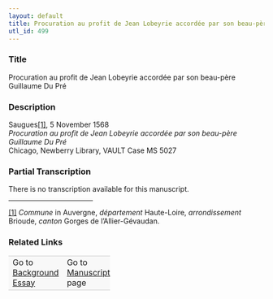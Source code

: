 ```yaml
---  
layout: default  
title: Procuration au profit de Jean Lobeyrie accordée par son beau-père Guillaume Du Pré  
utl_id: 499
---
```


### Title

Procuration au profit de Jean Lobeyrie accordée par son beau-père Guillaume Du Pré

### Description

<p>Saugues<a href="#_ftn1" name="_ftnref1" title="" id="_ftnref1">[1]</a>, 5 November 1568<br /><em>Procuration au profit de Jean Lobeyrie accordée par son beau-père Guillaume Du Pré</em><br />
Chicago, Newberry Library, VAULT Case MS 5027</p>



### Partial Transcription

<p>There is no transcription available for this manuscript.</p>
<div>
<hr align="left" size="1" width="33%" /><div id="ftn1"><a href="#_ftnref1" name="_ftn1" title="" id="_ftn1">[1]</a> <em>Commune</em> in Auvergne, <em>département</em> Haute-Loire, <em>arrondissement</em> Brioude, <em>canton</em> Gorges de l’Allier-Gévaudan.</div>
</div>



### Related Links

<table border="0.5" cellpadding="1" cellspacing="1" style="width: 200px; background-color:#F8F8F8;">
    <tbody style="border-color:#ccc">
        <tr style="border-color:#ccc">
            <td>Go to <a href="https://centerfordigitalhumanities.github.io/Newberry-French-paleography/essay/499" target="_blank">Background Essay</a></td>
            <td>Go to <a href="https://centerfordigitalhumanities.github.io/Newberry-French-paleography/www/record.html?id=499" target="_blank">Manuscript</a> page</td>
        </tr>
    </tbody>
</table>
